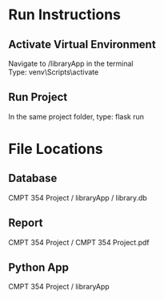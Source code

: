 # Run Instructions #

## Activate Virtual Environment
Navigate to /libraryApp in the terminal<br/>
Type: venv\Scripts\activate

## Run Project
In the same project folder, type: flask run

# File Locations #

## Database ##
CMPT 354 Project / libraryApp / library.db

## Report ##
CMPT 354 Project / CMPT 354 Project.pdf

## Python App ##
CMPT 354 Project / libraryApp
